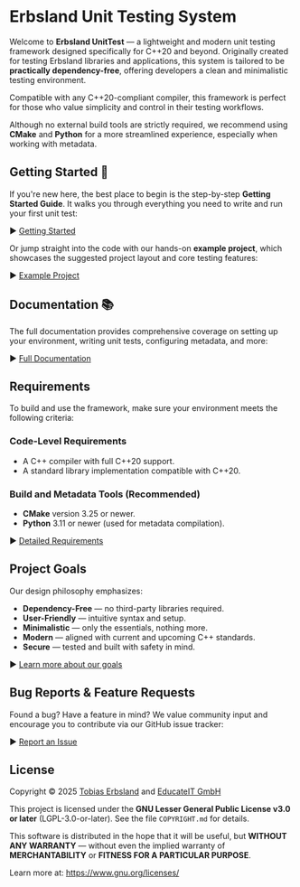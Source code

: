 # Erbsland Unit Testing System

Welcome to **Erbsland UnitTest** — a lightweight and modern unit testing framework designed specifically for C++20 and beyond. Originally created for testing Erbsland libraries and applications, this system is tailored to be **practically dependency-free**, offering developers a clean and minimalistic testing environment.

Compatible with any C++20-compliant compiler, this framework is perfect for those who value simplicity and control in their testing workflows.

Although no external build tools are strictly required, we recommend using **CMake** and **Python** for a more streamlined experience, especially when working with metadata.

## Getting Started 🚀

If you're new here, the best place to begin is the step-by-step **Getting Started Guide**. It walks you through everything you need to write and run your first unit test:

▶️ [Getting Started](https://erbsland-dev.github.io/erbsland-unittest/chapters/get-started/)

Or jump straight into the code with our hands-on **example project**, which showcases the suggested project layout and core testing features:

▶️ [Example Project](https://github.com/erbsland-dev/erbsland-unittest-example)

## Documentation 📚

The full documentation provides comprehensive coverage on setting up your environment, writing unit tests, configuring metadata, and more:

▶️ [Full Documentation](https://erbsland-dev.github.io/erbsland-unittest/)

## Requirements

To build and use the framework, make sure your environment meets the following criteria:

### Code-Level Requirements
* A C++ compiler with full C++20 support.
* A standard library implementation compatible with C++20.

### Build and Metadata Tools (Recommended)
* **CMake** version 3.25 or newer.
* **Python** 3.11 or newer (used for metadata compilation).

▶️ [Detailed Requirements](https://erbsland-dev.github.io/erbsland-unittest/chapters/requirements.html)

## Project Goals

Our design philosophy emphasizes:

* **Dependency-Free** — no third-party libraries required.
* **User-Friendly** — intuitive syntax and setup.
* **Minimalistic** — only the essentials, nothing more.
* **Modern** — aligned with current and upcoming C++ standards.
* **Secure** — tested and built with safety in mind.

▶️ [Learn more about our goals](https://erbsland-dev.github.io/erbsland-unittest/chapters/goals.html)

## Bug Reports & Feature Requests

Found a bug? Have a feature in mind? We value community input and encourage you to contribute via our GitHub issue tracker:

▶️ [Report an Issue](https://github.com/erbsland-dev/erbsland-unittest/issues)

## License

Copyright © 2025 [Tobias Erbsland](https://erbsland.dev/) and [EducateIT GmbH](https://educateit.ch/)

This project is licensed under the **GNU Lesser General Public License v3.0 or later** (LGPL-3.0-or-later). See the file `COPYRIGHT.md` for details.

This software is distributed in the hope that it will be useful, but **WITHOUT ANY WARRANTY** — without even the implied warranty of **MERCHANTABILITY** or **FITNESS FOR A PARTICULAR PURPOSE**.

Learn more at: <https://www.gnu.org/licenses/>

